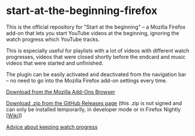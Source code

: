 # start-at-the-beginning-firefox
This is the official repository for "Start at the beginning" – a Mozilla Firefox add-on that lets you start YouTube videos at the beginning, ignoring the watch progress which YouTube tracks.

This is especially useful for playlists with a lot of videos with different watch progresses, videos that were closed shortly before the endcard and music videos that were started and unfinished.

The plugin can be easily activated and deactivated from the navigation bar – no need to go into the Mozilla Firefox add-on settings every time.

[Download from the Mozilla Add-Ons Browser](https://addons.mozilla.org/en-US/firefox/addon/start-at-the-beginning/)

[Download .zip from the GitHub Releases page](https://github.com/nwawrzyniak/start-at-the-beginning-firefox/releases/latest) (this .zip is not signed and can only be installed temporarily, in developer mode or in Firefox Nightly [[Wiki](https://github.com/nwawrzyniak/start-at-the-beginning-firefox/wiki/How-to-install)])

[Advice about keeping watch progress](https://github.com/nwawrzyniak/start-at-the-beginning-firefox/wiki/How-to-keep-watch-progress)
